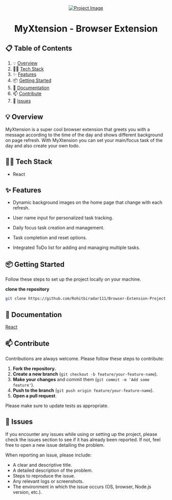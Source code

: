 <div align="center">
  <div>
    <a href="https://myxtension.netlify.app/" target="_blank">
      <img src="https://github.com/user-attachments/assets/bd21c85d-7942-4f92-b389-0f9a968cb1c7" alt="Project Image">
    </a>
  </div>
  <h1 align="center">MyXtension - Browser Extension</h1>
</div>

## 📋 <a name="table">Table of Contents</a>

1. 💡 [Overview](#overview)
2. 👩‍💻 [Tech Stack](#tech-stack)
3. ✨ [Features](#features)
4. 📦 [Getting Started](#getting-started)
5. 📖 [Documentation](#documentation)
6. 📫 [Contribute](#contribute)
7. 🐛 [Issues](#issues)

## <a name="overview">💡 Overview</a>

MyXtension is a super cool browser extension that greets you with a message according to the time of the day and shows different background on page refresh. With MyXtension you can set your main/focus task of the day and also create your own todo.

## <a name="tech-stack">👩‍💻 Tech Stack</a>

- React

## <a name="features">✨ Features</a>

- Dynamic background images on the home page that change with each refresh.

- User name input for personalized task tracking.

- Daily focus task creation and management.

- Task completion and reset options.

- Integrated ToDo list for adding and managing multiple tasks.

## <a name="getting-started">📦 Getting Started</a>

Follow these steps to set up the project locally on your machine.

**clone the repository**

```bash
git clone https://github.com/Rohitbiradar111/Browser-Extension-Project.git
```

## <a name="documentation">📖 Documentation</a>

[React](https://react.dev/)

## <a name="contribute">📫 Contribute</a>

Contributions are always welcome. Please follow these steps to contribute:

1. **Fork the repository.**
2. **Create a new branch** (`git checkout -b feature/your-feature-name`).
3. **Make your changes** and commit them (`git commit -m 'Add some feature'`).
4. **Push to the branch** (`git push origin feature/your-feature-name`).
5. **Open a pull request**.

Please make sure to update tests as appropriate.

## <a name="issues">🐛 Issues</a>

If you encounter any issues while using or setting up the project, please check the issues section to see if it has already been reported. If not, feel free to open a new issue detailing the problem.

When reporting an issue, please include:

- A clear and descriptive title.
- A detailed description of the problem.
- Steps to reproduce the issue.
- Any relevant logs or screenshots.
- The environment in which the issue occurs (OS, browser, Node.js version, etc.).
